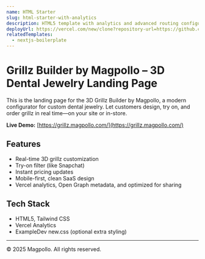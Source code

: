 ```yaml
---
name: HTML Starter
slug: html-starter-with-analytics
description: HTML5 template with analytics and advanced routing configuration.
deployUrl: https://vercel.com/new/clone?repository-url=https://github.com/vercel/examples/tree/main/solutions/html&project-name=html
relatedTemplates:
  - nextjs-boilerplate
---
```


# Grillz Builder by Magpollo – 3D Dental Jewelry Landing Page

This is the landing page for the 3D Grillz Builder by Magpollo, a modern configurator for custom dental jewelry. Let customers design, try on, and order grillz in real time—on your site or in-store.

**Live Demo:** [https://grillz.magpollo.com/](https://grillz.magpollo.com/)

## Features

- Real-time 3D grillz customization
- Try-on filter (like Snapchat)
- Instant pricing updates
- Mobile-first, clean SaaS design
- Vercel analytics, Open Graph metadata, and optimized for sharing

## Tech Stack

- HTML5, Tailwind CSS
- Vercel Analytics
- ExampleDev new.css (optional extra styling)

---

© 2025 Magpollo. All rights reserved.
